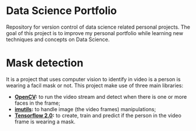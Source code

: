 # Data Science Portfolio
Repository for version control of data science related personal projects. The goal of this project is to improve my personal portfolio while learning new techniques and concepts on Data Science.

# Mask detection
It is a project that uses computer vision to identify in video is a person is wearing a facil mask or not. This project make use of three main libraries: 
- __[OpenCV](https://opencv.org/):__ to run the video stream and detect when there is one or more faces in the frame;
- __[imutils](https://github.com/jrosebr1/imutils):__ to handle image (the video frames) manipulations;
- __[Tensorflow 2.0](https://www.tensorflow.org/):__ to create, train and predict if the person in the video frame is wearing a mask.
